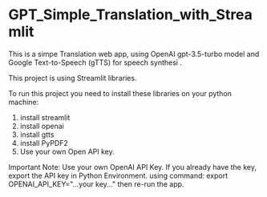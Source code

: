 # GPT_Simple_Translation_with_Streamlit

This is a simpe Translation web app, using OpenAI gpt-3.5-turbo model and Google Text-to-Speech (gTTS) for speech synthesi .

This project is using Streamlit libraries.

To run this project you need to install these libraries on your python machine: 
1. install streamlit 
2. install openai
3. install gtts
4. install PyPDF2 
5. Use your own Open API key. 


Important Note: 
Use your own OpenAI API Key. If you already have the key, export the API key in Python Environment. using command: 
export OPENAI_API_KEY="...your key..." then re-run the app.

